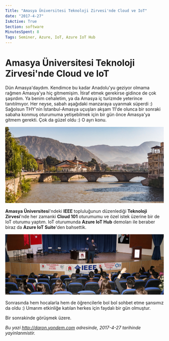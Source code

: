 ```yaml
---
Title: "Amasya Üniversitesi Teknoloji Zirvesi'nde Cloud ve IoT"
date: "2017-4-27"
IsActive: True
Section: software
MinutesSpent: 8
Tags: Seminer, Azure, IoT, Azure IoT Hub
---
```

# Amasya Üniversitesi Teknoloji Zirvesi'nde Cloud ve IoT
Dün Amasya'daydım. Kendimce bu kadar Anadolu'yu geziyor olmama rağmen Amasya'ya hiç gitmemişim. İtiraf etmek gerekirse gidince de çok şaşırdım. Ya benim cehaletim, ya da Amasya iç turizmde yeterince tanıtılmıyor. Her neyse, sabah aşağıdaki manzaraya uyanmak süperdi :) Sağolsun THY'nin İstanbul-Amasya uçuşları akşam 11'de olunca bir sonraki sabaha konmuş oturumuma yetişebilmek için bir gün önce Amasya'ya gitmem gerekti. Çok da güzel oldu :) O ayrı konu. 

![Amasya'dan bir sabah manzarası.](media/Amasya-Universitesi-Teknoloji-Zirvesi/amasya-manzara.jpg)

**Amasya Üniversitesi**'ndeki **IEEE** topluluğunun düzenlediği **Teknoloji Zirvesi**'nde her zamanki **Cloud 101** oturumumu ve özel istek üzerine bir de IoT oturumu yaptım. IoT oturumunda **Azure IoT Hub** demoları ile beraber biraz da **Azure IoT Suite**'den bahsettik.

![Amasya Üniversitesi Teknoloji Zirvesi Oturumum](media/Amasya-Universitesi-Teknoloji-Zirvesi/amasya-oturum.jpg)

Sonrasında hem hocalarla hem de öğrencilerle bol bol sohbet etme şansımız da oldu :) Umarım etkinliğe katılan herkes için faydalı bir gün olmuştur.

Bir sonrakinde görüşmek üzere.

*Bu yazi http://daron.yondem.com adresinde, 2017-4-27 tarihinde yayinlanmistir.*
